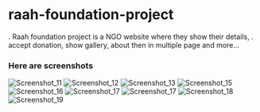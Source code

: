 # raah-foundation-project

. Raah foundation project is a NGO website where they show their details, 
. accept donation, show gallery, about then in multiple page and more...


### Here are screenshots
![Screenshot_11](https://user-images.githubusercontent.com/91620720/233986863-012a379a-4956-4f2c-9123-366a49909a64.png)
![Screenshot_12](https://user-images.githubusercontent.com/91620720/233986881-a98f1fbe-b1be-41c0-844b-c5f7d1af5b2c.png)
![Screenshot_13](https://user-images.githubusercontent.com/91620720/233986895-13d79ee0-cd4f-4ce3-b8c2-82d58bcb144a.png)
![Screenshot_15](https://user-images.githubusercontent.com/91620720/233986916-77711374-887f-4384-8389-dcadd55a0885.png)
![Screenshot_16](https://user-images.githubusercontent.com/91620720/233986928-97d97c95-b00b-4bee-82d2-4b89d2be5bdf.png)
![Screenshot_17](https://user-images.githubusercontent.com/91620720/233986946-ca2d9783-a32f-4b3d-a506-087590adac89.png)
![Screenshot_17](https://user-images.githubusercontent.com/91620720/233986970-90ba33b5-f455-4d06-82d9-ca7153287fc5.png)
![Screenshot_18](https://user-images.githubusercontent.com/91620720/233986979-a7c8cade-c265-4019-b080-3458f707a9c1.png)
![Screenshot_19](https://user-images.githubusercontent.com/91620720/233986997-eda69c54-6013-4227-bcb0-faa8ab83e5b2.png)
